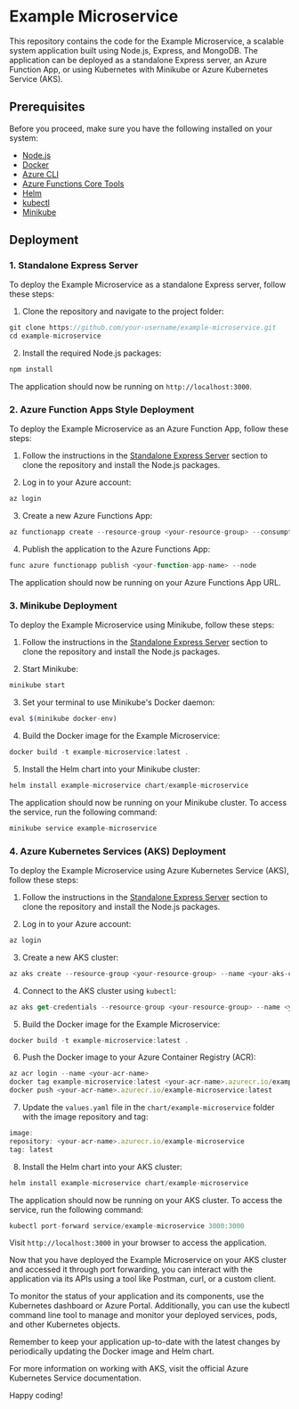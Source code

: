 # Example Microservice

This repository contains the code for the Example Microservice, a scalable system application built using Node.js, Express, and MongoDB. The application can be deployed as a standalone Express server, an Azure Function App, or using Kubernetes with Minikube or Azure Kubernetes Service (AKS).

## Prerequisites

Before you proceed, make sure you have the following installed on your system:

- [Node.js](https://nodejs.org/en/download/)
- [Docker](https://www.docker.com/products/docker-desktop)
- [Azure CLI](https://docs.microsoft.com/en-us/cli/azure/install-azure-cli)
- [Azure Functions Core Tools](https://docs.microsoft.com/en-us/azure/azure-functions/functions-run-local?tabs=linux%2Ccsharp%2Cbash#v2)
- [Helm](https://helm.sh/docs/intro/install/)
- [kubectl](https://kubernetes.io/docs/tasks/tools/install-kubectl/)
- [Minikube](https://minikube.sigs.k8s.io/docs/start/)

## Deployment

### 1. Standalone Express Server

To deploy the Example Microservice as a standalone Express server, follow these steps:

1. Clone the repository and navigate to the project folder:
```js
git clone https://github.com/your-username/example-microservice.git
cd example-microservice
```
2. Install the required Node.js packages:
```js
npm install
```

The application should now be running on `http://localhost:3000`.

### 2. Azure Function Apps Style Deployment

To deploy the Example Microservice as an Azure Function App, follow these steps:

1. Follow the instructions in the [Standalone Express Server](#1-standalone-express-server) section to clone the repository and install the Node.js packages.

2. Log in to your Azure account:
```js
az login
```
3. Create a new Azure Functions App:
```js
az functionapp create --resource-group <your-resource-group> --consumption-plan-location <your-location> --runtime node --functions-version 3 --name <your-function-app-name> --storage-account <your-storage-account-name>
```
4. Publish the application to the Azure Functions App:
```js
func azure functionapp publish <your-function-app-name> --node
```
The application should now be running on your Azure Functions App URL.

### 3. Minikube Deployment

To deploy the Example Microservice using Minikube, follow these steps:

1. Follow the instructions in the [Standalone Express Server](#1-standalone-express-server) section to clone the repository and install the Node.js packages.

2. Start Minikube:
```js
minikube start
```
3. Set your terminal to use Minikube's Docker daemon:
```js
eval $(minikube docker-env)
```
4. Build the Docker image for the Example Microservice:
```js
docker build -t example-microservice:latest .
```
5. Install the Helm chart into your Minikube cluster:
```js
helm install example-microservice chart/example-microservice
```
The application should now be running on your Minikube cluster. To access the service, run the following command:
```js
minikube service example-microservice
```
### 4. Azure Kubernetes Services (AKS) Deployment

To deploy the Example Microservice using Azure Kubernetes Service (AKS), follow these steps:

1. Follow the instructions in the [Standalone Express Server](#1-standalone-express-server) section to clone the repository and install the Node.js packages.

2. Log in to your Azure account:
```js
az login
```
3. Create a new AKS cluster:
```js
az aks create --resource-group <your-resource-group> --name <your-aks-cluster-name> --node-count 1 --enable-addons monitoring --generate-ssh-keys
```
4. Connect to the AKS cluster using `kubectl`:
```js
az aks get-credentials --resource-group <your-resource-group> --name <your-aks-cluster-name>
```
5. Build the Docker image for the Example Microservice:
```js
docker build -t example-microservice:latest .
```
6. Push the Docker image to your Azure Container Registry (ACR):
```js
az acr login --name <your-acr-name>
docker tag example-microservice:latest <your-acr-name>.azurecr.io/example-microservice:latest
docker push <your-acr-name>.azurecr.io/example-microservice:latest
```
7. Update the `values.yaml` file in the `chart/example-microservice` folder with the image repository and tag:
```js
image:
repository: <your-acr-name>.azurecr.io/example-microservice
tag: latest
```
8. Install the Helm chart into your AKS cluster:
```js
helm install example-microservice chart/example-microservice
```
The application should now be running on your AKS cluster. To access the service, run the following command:
```js
kubectl port-forward service/example-microservice 3000:3000
```
Visit `http://localhost:3000` in your browser to access the application.

Now that you have deployed the Example Microservice on your AKS cluster and accessed it through port forwarding, you can interact with the application via its APIs using a tool like Postman, curl, or a custom client.

To monitor the status of your application and its components, use the Kubernetes dashboard or Azure Portal. Additionally, you can use the kubectl command line tool to manage and monitor your deployed services, pods, and other Kubernetes objects.

Remember to keep your application up-to-date with the latest changes by periodically updating the Docker image and Helm chart.

For more information on working with AKS, visit the official Azure Kubernetes Service documentation.

Happy coding!


